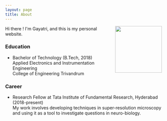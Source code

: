 ```yaml
---
layout: page
title: About
---
```


<p>
  <img width="150" align="right" src="/art-in-science/images/portrait.jpg">
</p>

Hi there ! I'm Gayatri, and this is my personal website. 

### Education

* Bachelor of Technology (B.Tech, 2018)  
  Applied Electronics and Instrumentation Engineering  
  College of Engineering Trivandrum

### Career

* Research Fellow at Tata Institute of Fundamental Research, Hyderabad (2018-present)  
  My work involves developing techniques in super-resolution microscopy and using it as a tool to investigate questions in neuro-biology.
